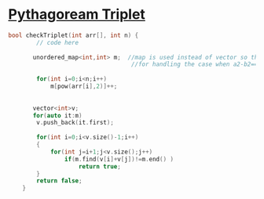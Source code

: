 <h1><a href="https://www.geeksforgeeks.org/problems/pythagorean-triplet3018/1">Pythagoream Triplet</a></h1>

```cpp
bool checkTriplet(int arr[], int n) {
	    // code here
	    
	   unordered_map<int,int> m;  //map is used instead of vector so that a, b,c distinct ,
	                               //for handling the case when a2-b2==b2 or a2
	    
	    for(int i=0;i<n;i++)
	        m[pow(arr[i],2)]++;
	        
	   
	   vector<int>v;
	   for(auto it:m)
	    v.push_back(it.first);
	    
	    for(int i=0;i<v.size()-1;i++)
	    {
	        for(int j=i+1;j<v.size();j++)
	            if(m.find(v[i]+v[j])!=m.end() )
	                return true;
	    }
	    return false;
	}
```